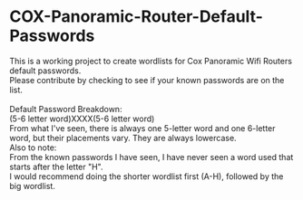 # COX-Panoramic-Router-Default-Passwords

This is a working project to create wordlists for Cox Panoramic Wifi Routers default passwords.<br>
Please contribute by checking to see if your known passwords are on the list.<br><br>
Default Password Breakdown:<br>
(5-6 letter word)XXXX(5-6 letter word)<br>
From what I've seen, there is always one 5-letter word and one 6-letter word, but their placements vary. They are always lowercase.<br>
Also to note:<br>
From the known passwords I have seen, I have never seen a word used that starts after the letter "H".<br>
I would recommend doing the shorter wordlist first (A-H), followed by the big wordlist.
